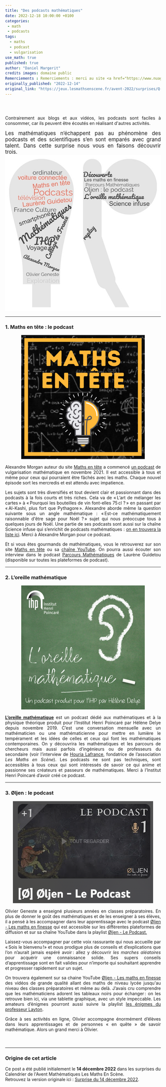 ```yaml
---
title: "Des podcasts mathématiques"
date: 2022-12-18 10:00:00 +0100
categories: 
 - math
 - podcasts
tags:
  - maths
  - podcast
  - vulgarisation
use_math: true
published: true
author: "Daniel Margerit"
credits images: domaine public
Remerciements : Remerciements : merci au site <a href="https://www.nuagesdemots.fr/">www.nuagesdemots.fr</a> pour la réalisation de nuages de mots
originally_published: "2022-12-14"
original_link: "https://jeux.lesmathsenscene.fr/avent-2022/surprises/Q-ZUBW4gO3jw0nWmFQRoY25zq68T3f2LGy/"
---
```


<div style="text-align: justify; font-size: 100%; margin-top: 60px; margin-bottom: 50px;">
  
Contrairement aux blogs et aux vidéos, les podcasts sont faciles à consommer, car ils peuvent être écoutés en réalisant d'autres activités.

<div style="font-size: 120%; ">
Les mathématiques n’échappent pas au phénomène des podcasts et des scientifiques s’en sont emparés avec grand talent. Dans cette surprise nous vous en faisons découvrir trois.
</div>

<div style="text-align: center;">
  <img src="images/2022-12-18/img_1.jpg">
</div>

---

### 1. Maths en tête : le podcast

<div style="text-align: center;">
  <a href="https://www.mathsentete.fr/podcast">
    <img src="images/2022-12-18/img_2.jpeg" alt="Maths en tête Podcast">
  </a>
</div>

Alexandre Morgan auteur du site [Maths en tête](https://www.mathsentete.fr/) a commencé [un podcast](https://www.mathsentete.fr/podcast) de vulgarisation mathématique en novembre 2021. Il est accessible à tous et même pour ceux qui pourraient être fâchés avec les maths. Chaque nouvel épisode sort les mercredis et est attendu avec impatience.

Les sujets sont très diversifiés et tout devient clair et passionnant dans des podcasts à la fois courts et très riches. Cela va de « L’art de mélanger les cartes » à « Pourquoi les bouteilles de vin font-elles 75 cl ? » en passant par « Al-Kashi, plus fort que Pythagore ». Alexandre aborde même la question suivante sous un angle mathématique : « Est-ce mathématiquement raisonnable d'être sage pour Noël ? » sujet qui nous préoccupe tous à quelques jours de Noël. Une partie de ses podcasts sont aussi sur la chaîne Science infuse qui s’enrichit de podcasts mathématiques : [on en trouvera la liste ici](https://docs.google.com/document/d/1r1k4p-IedsObbc4TB4WMOaSEjRL9n6baf9Asq28ojWQ/edit). Merci à Alexandre Morgan pour ce podcast.

Et si vous êtes gourmands de mathématiques, vous le retrouverez sur son site [Maths en tête](https://www.mathsentete.fr/) ou sa [chaîne YouTube](https://www.youtube.com/channel/UCpbU7mXDloketKRA92AcW7Q). On pourra aussi écouter son interview dans le podcast [Parcours Mathématiques](https://www.youtube.com/watch?v=RX-oB4zoW7k) de Laurène Guidetou (disponible sur toutes les plateformes de podcast).

---

### 2. L’oreille mathématique

<div style="text-align: center;">
  <a href="https://maison-des-maths.paris/houria-lafrance/">
    <img src="images/2022-12-18/img_3.jpg" alt="L'oreille mathématique" style="width: 400px;">
  </a>
</div>

[**L’oreille mathématique**](https://maison-des-maths.paris/podcasts/) est un podcast dédié aux mathématiques et à la physique théorique produit pour l’Institut Henri Poincaré par Hélène Delye depuis novembre 2019. C’est une conversation mensuelle avec un mathématicien ou une mathématicienne pour mettre en lumière le tempérament et les idées de celles et ceux qui font les mathématiques contemporaines. On y découvrira les mathématiques et les parcours de chercheurs mais aussi parfois d’ingénieurs ou de professeurs du secondaire (voir l’interview de [Houria Lafrance](https://maison-des-maths.paris/houria-lafrance/), fondatrice de l’association *Les Maths en Scène*). Les podcasts ne sont pas techniques, sont accessibles à tous ceux qui sont intéressés de savoir ce qui anime et passionne ses créateurs et passeurs de mathématiques. Merci à l’Institut Henri Poincaré d’avoir créé ce podcast.

---

### 3. Øljen : le podcast

<div style="text-align: center;">
  <a href="https://www.youtube.com/playlist?list=PLkj0p5n3uJ6xrolg_GTSQr6913ABqtqKu">
    <img src="images/2022-12-18/img_4.png" alt="Øljen Podcast">
  </a>
</div>

Olivier Geneste a enseigné plusieurs années en classes préparatoires. En plus de donner le goût des mathématiques et de les enseigner à ses élèves, il a pensé à les accompagner dans leur apprentissage avec le podcast [Øljen - Les maths en finesse](https://www.youtube.com/playlist?list=PLkj0p5n3uJ6xrolg_GTSQr6913ABqtqKu) qui est accessible sur les différentes plateformes de diffusion et sur sa chaîne YouTube dans la playlist [Øljen - Le Podcast.](https://www.youtube.com/playlist?list=PLkj0p5n3uJ6xrolg_GTSQr6913ABqtqKu)

Laissez-vous accompagner par cette voix rassurante qui nous accueille par « Sois le bienvenu !» et nous prodigue plus de conseils et d’explications que l’on n’aurait jamais espéré avoir : allez y découvrir *les marches aléatoires* pour acquérir une connaissance solide. Ses supers conseils d’apprentissage sont en fait valides pour n’importe qui souhaitant apprendre et progresser rapidement sur un sujet.

On trouvera également sur sa chaine YouTube [Øljen - Les maths en finesse](https://www.youtube.com/c/oljenmaths/featured) des vidéos de grande qualité allant des maths de niveau lycée jusqu'au niveau des classes préparatoires et même au delà. J’avais cru comprendre que les mathématiciens adorent les tableaux noirs pour échanger : on les retrouve bien ici, via une tablette graphique, avec un style impeccable. Les amateurs d’énigmes pourront aussi suivre la playlist [les énigmes du professeur Layton](https://www.youtube.com/playlist?list=PLkj0p5n3uJ6xs194fG1XZCCz-1e3irBmP).

Grâce à ses activités en ligne, Olivier accompagne énormément d’élèves dans leurs apprentissages et de personnes « en quête » de savoir mathématique. Alors un grand merci à Olivier.

</div>

---

### Origine de cet article
Ce post a été publié initialement le **14 décembre 2022** dans les surprises du Calendrier de l'Avent Mathématiques Les Maths En Scène.  
Retrouvez la version originale ici : [Surprise du 14 décembre 2022](https://jeux.lesmathsenscene.fr/avent-2022/surprises/Q-ZUBW4gO3jw0nWmFQRoY25zq68T3f2LGy/).

